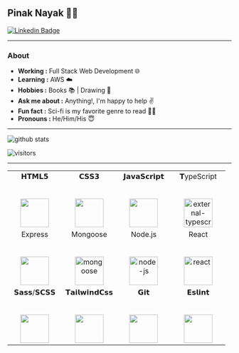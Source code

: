 
## Pinak Nayak 👨‍💻
[![Linkedin Badge](https://img.shields.io/badge/-Pinak_Nayak-blue?style=flat-square&logo=Linkedin&logoColor=white&link=https://www.linkedin.com/in/npinak/)](https://www.linkedin.com/in/npinak/) 

---------------------------------------------------------------------------------------------------------------------------------------------------------------------------------
### About
-  **Working :** Full Stack Web Development 🌐 
-  **Learning :** AWS ☁️ 
-  **Hobbies :** Books 📚 | Drawing 🎨 
-  **Ask me about :** Anything!, I'm happy to help ✌️
-  **Fun fact :** Sci-fi is my favorite genre to read 🧑‍🔬
-  **Pronouns :** He/Him/His 😇

---------------------------------------------------------------------------------------------------------------------------------------------------------------------------------

![github stats](https://github-readme-stats.vercel.app/api?username=SulthanNK&show_icons=true)

![visitors](https://visitor-badge.glitch.me/badge?page_id=SulthanNK.SulthanNK) 

-------------------------------------------------------------------------------------------------

<table>
  <tbody>
    <tr valign="top">
      <td width="25%" align="center">
        <span>𝗛𝗧𝗠𝗟𝟱</span><br><br><br>
        <img height="64px" src="https://cdn.svgporn.com/logos/html-5.svg">
      </td>
      <td width="25%" align="center">
        <span>𝗖𝗦𝗦𝟯</span><br><br><br>
        <img height="64px" src="https://cdn.svgporn.com/logos/css-3.svg">
      </td>
      <td width="25%" align="center">
        <span>𝗝𝗮𝘃𝗮𝗦𝗰𝗿𝗶𝗽𝘁</span><br><br><br>
        <img height="64px" src="https://cdn.svgporn.com/logos/javascript.svg">
      </td>
      <td width="25%" align="center">
        	<span>𝗧ypeScript</span><br><br><br>
        	<img width="64" height="64" src="https://img.icons8.com/external-tal-revivo-color-				tal-revivo/64/external-typescript-an-open-source-programming-language-developed-				and-maintained-by-microsoft-logo-color-tal-revivo.png" alt="external-typescript-				an-open-source-programming-language-developed-and-maintained-by-microsoft-logo-			color-tal-revivo"/>
      </td>
    </tr>
    <tr valign="top">
      <td width="25%" align="center">
        <span>Express</span><br><br><br>
        <img height="64px" src="https://img.icons8.com/officel/64/express-js.png">
      </td>
      <td width="25%" align="center">
        <span>Mongoose</span><br><br><br>
       <img width="64" height="64" src="https://img.icons8.com/color/64/mongoose.png" 		 alt="mongoose"/>
      </td>
      <td width="25%" align="center">
        <span>Node.js</span><br><br><br>
        <img width="64" height="64" src="https://img.icons8.com/fluency/64/node-js.png"              
         alt="node-js"/>      </td>
      <td width="25%" align="center">
        <span>React</span><br><br><br>
      	<img width="64" height="64" src="https://img.icons8.com/officel/64/react.png"  		alt="react"/>		
	  </td>
    </tr>
    <tr valign="top">
      <td width="25%" align="center">
        <span>𝗦𝗮𝘀𝘀/𝗦𝗖𝗦𝗦</span><br><br><br>
        <img height="64px" src="https://cdn.svgporn.com/logos/sass.svg">
      </td>
      <td width="25%" align="center">
        	<span>𝗧𝗮𝗶𝗹𝘄𝗶𝗻𝗱𝗖𝘀𝘀</span><br><br><br>
        	<img height="64px" src="https://cdn.svgporn.com/logos/tailwindcss-icon.svg">
      </td>
      <td width="25%" align="center">
        <span>𝗚𝗶𝘁</span><br><br><br>
        <img height="64px" src="https://cdn.svgporn.com/logos/git-icon.svg">
      </td>
      <td width="25%" align="center">
        <span>𝗘𝘀𝗹𝗶𝗻𝘁</span><br><br><br>
        <img height="64px" src="https://cdn.svgporn.com/logos/eslint.svg">
      </td>
    </tr>
  </tbody>
</table>

<!---
npinak/npinak is a ✨ special ✨ repository because its `README.md` (this file) appears on your GitHub profile.
You can click the Preview link to take a look at your changes.
--->
